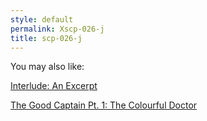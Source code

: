 ```yaml
---
style: default
permalink: Xscp-026-j
title: scp-026-j
---
```

You may also like:

[Interlude: An Excerpt](http://scp-wiki.net/board-meeting-transcript)

[The Good Captain Pt. 1: The Colourful Doctor](http://scp-wiki.net/the-colourful-doctor)
